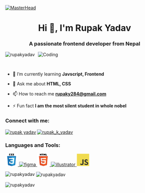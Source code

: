 [![MasterHead](https://miro.medium.com/max/1838/1*vJjJ3Mdok6Rvxx85IIRqBQ.gif)](https://rishavchanda.io)
<h1 align="center">Hi 👋, I'm Rupak Yadav</h1>
<h3 align="center">A passionate frontend developer from Nepal</h3>
<img align="right" alt="Coding" width="400" src="https://miro.medium.com/max/1680/1*sAYumlQq-rsEYnCWJ0C61Q.gif">

<p align="left"> <img src="https://komarev.com/ghpvc/?username=rupakyadav&label=Profile%20views&color=0e75b6&style=flat" alt="rupakyadav" /> </p>

<p align="left"> <a href="https://twitter.com/" target="blank"><img src="https://img.shields.io/twitter/follow/?logo=twitter&style=for-the-badge" alt="" /></a> </p>

- 🌱 I’m currently learning **Javscript, Frontend**

- 💬 Ask me about **HTML, CSS**

- 📫 How to reach me **rupaky284@gmail.com**

- ⚡ Fun fact **I am the most silent student in whole nobel**

<h3 align="left">Connect with me:</h3>
<p align="left">
<a href="https://fb.com/rupak yadav" target="blank"><img align="center" src="https://raw.githubusercontent.com/rahuldkjain/github-profile-readme-generator/master/src/images/icons/Social/facebook.svg" alt="rupak yadav" height="30" width="40" /></a>
<a href="https://instagram.com/rupak_k_yadav" target="blank"><img align="center" src="https://raw.githubusercontent.com/rahuldkjain/github-profile-readme-generator/master/src/images/icons/Social/instagram.svg" alt="rupak_k_yadav" height="30" width="40" /></a>
</p>

<h3 align="left">Languages and Tools:</h3>
<p align="left"> <a href="https://www.w3schools.com/css/" target="_blank" rel="noreferrer"> <img src="https://raw.githubusercontent.com/devicons/devicon/master/icons/css3/css3-original-wordmark.svg" alt="css3" width="40" height="40"/> </a> <a href="https://www.figma.com/" target="_blank" rel="noreferrer"> <img src="https://www.vectorlogo.zone/logos/figma/figma-icon.svg" alt="figma" width="40" height="40"/> </a> <a href="https://www.w3.org/html/" target="_blank" rel="noreferrer"> <img src="https://raw.githubusercontent.com/devicons/devicon/master/icons/html5/html5-original-wordmark.svg" alt="html5" width="40" height="40"/> </a> <a href="https://www.adobe.com/in/products/illustrator.html" target="_blank" rel="noreferrer"> <img src="https://www.vectorlogo.zone/logos/adobe_illustrator/adobe_illustrator-icon.svg" alt="illustrator" width="40" height="40"/> </a> <a href="https://developer.mozilla.org/en-US/docs/Web/JavaScript" target="_blank" rel="noreferrer"> <img src="https://raw.githubusercontent.com/devicons/devicon/master/icons/javascript/javascript-original.svg" alt="javascript" width="40" height="40"/> </a> </p>

<p><img align="left" src="https://github-readme-stats.vercel.app/api/top-langs?username=rupakyadav&show_icons=true&locale=en&layout=compact" alt="rupakyadav" /></p>

<p>&nbsp;<img align="center" src="https://github-readme-stats.vercel.app/api?username=rupakyadav&show_icons=true&locale=en" alt="rupakyadav" /></p>

<p><img align="center" src="https://github-readme-streak-stats.herokuapp.com/?user=rupakyadav&" alt="rupakyadav" /></p>
